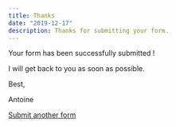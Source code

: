 ```yaml
---
title: Thanks
date: "2019-12-17"
description: Thanks for submitting your form. 
---
```


Your form has been successfully submitted !

I will get back to you as soon as possible.

Best,

Antoine

[Submit another form](/contact/)